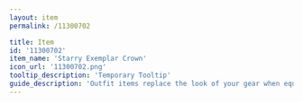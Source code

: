 ```yaml
---
layout: item
permalink: /11300702

title: Item
id: '11300702'
item_name: 'Starry Exemplar Crown'
icon_url: '11300702.png'
tooltip_description: 'Temporary Tooltip'
guide_description: 'Outfit items replace the look of your gear when equipped.'
---
```

